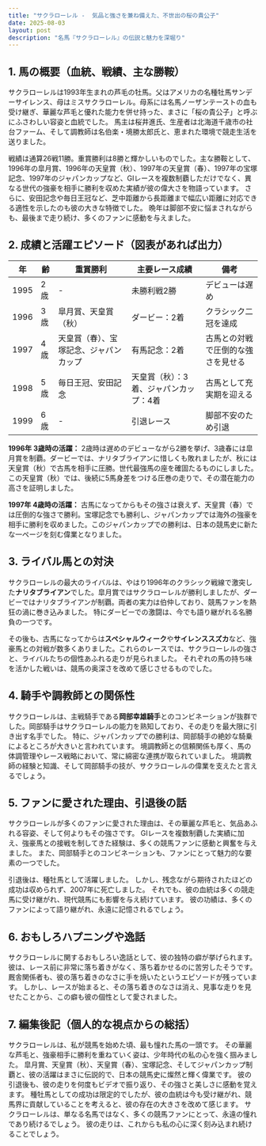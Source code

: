 ```yaml
---
title: "サクラローレル -  気品と強さを兼ね備えた、不世出の桜の貴公子"
date: 2025-08-03
layout: post
description: "名馬『サクラローレル』の伝説と魅力を深堀り"
---
```


## 1. 馬の概要（血統、戦績、主な勝鞍）

サクラローレルは1993年生まれの芦毛の牡馬。父はアメリカの名種牡馬サンデーサイレンス、母はミスサクラローレル。母系には名馬ノーザンテーストの血も受け継ぎ、華麗な芦毛と優れた能力を併せ持った、まさに「桜の貴公子」と呼ぶにふさわしい容姿と血統でした。  馬主は桜井進氏、生産者は北海道千歳市の社台ファーム、そして調教師は名伯楽・境勝太郎氏と、恵まれた環境で競走生活を送りました。

戦績は通算26戦11勝。重賞勝利は8勝と輝かしいものでした。主な勝鞍として、1996年の皐月賞、1996年の天皇賞（秋）、1997年の天皇賞（春）、1997年の宝塚記念、1997年のジャパンカップなど、GIレースを複数制覇しただけでなく、異なる世代の強豪を相手に勝利を収めた実績が彼の偉大さを物語っています。  さらに、安田記念や毎日王冠など、芝中距離から長距離まで幅広い距離に対応できる適性を示したのも彼の大きな特徴でした。  晩年は脚部不安に悩まされながらも、最後まで走り続け、多くのファンに感動を与えました。


## 2. 成績と活躍エピソード（図表があれば出力）


| 年 | 齢 | 重賞勝利 | 主要レース成績 | 備考 |
|---|---|---|---|---|
| 1995 | 2歳 |  - |  未勝利戦2勝 |  デビューは遅め |
| 1996 | 3歳 | 皐月賞、天皇賞（秋） |  ダービー：2着 |  クラシック二冠を達成 |
| 1997 | 4歳 | 天皇賞（春）、宝塚記念、ジャパンカップ |  有馬記念：2着 |  古馬との対戦で圧倒的な強さを見せる |
| 1998 | 5歳 | 毎日王冠、安田記念 |  天皇賞（秋）：3着、ジャパンカップ：4着 |  古馬として充実期を迎える |
| 1999 | 6歳 | - |  引退レース |  脚部不安のため引退 |


**1996年 3歳時の活躍：**  2歳時は遅めのデビューながら2勝を挙げ、3歳春には皐月賞を制覇。ダービーでは、ナリタブライアンに惜しくも敗れましたが、秋には天皇賞（秋）で古馬を相手に圧勝。世代最強馬の座を確固たるものにしました。この天皇賞（秋）では、後続に5馬身差をつける圧巻の走りで、その潜在能力の高さを証明しました。


**1997年 4歳時の活躍：**  古馬になってからもその強さは衰えず、天皇賞（春）では圧倒的な強さで勝利。宝塚記念でも勝利し、ジャパンカップでは海外の強豪を相手に勝利を収めました。このジャパンカップでの勝利は、日本の競馬史に新たな一ページを刻む偉業となりました。


## 3. ライバル馬との対決

サクラローレルの最大のライバルは、やはり1996年のクラシック戦線で激突した**ナリタブライアン**でした。皐月賞ではサクラローレルが勝利しましたが、ダービーではナリタブライアンが制覇。両者の実力は伯仲しており、競馬ファンを熱狂の渦に巻き込みました。  特にダービーでの激闘は、今でも語り継がれる名勝負の一つです。

その後も、古馬になってからは**スペシャルウィーク**や**サイレンススズカ**など、強豪馬との対戦が数多くありました。これらのレースでは、サクラローレルの強さと、ライバルたちの個性あふれる走りが見られました。  それぞれの馬の持ち味を活かした戦いは、競馬の奥深さを改めて感じさせるものでした。


## 4. 騎手や調教師との関係性


サクラローレルは、主戦騎手である**岡部幸雄騎手**とのコンビネーションが抜群でした。岡部騎手はサクラローレルの能力を熟知しており、その走りを最大限に引き出す名手でした。  特に、ジャパンカップでの勝利は、岡部騎手の絶妙な騎乗によるところが大きいと言われています。  境調教師との信頼関係も厚く、馬の体調管理やレース戦略において、常に綿密な連携が取られていました。  境調教師の経験と知識、そして岡部騎手の技が、サクラローレルの偉業を支えたと言えるでしょう。


## 5. ファンに愛された理由、引退後の話

サクラローレルが多くのファンに愛された理由は、その華麗な芦毛と、気品あふれる容姿、そして何よりもその強さです。  GIレースを複数制覇した実績に加え、強豪馬との接戦を制してきた経験は、多くの競馬ファンに感動と興奮を与えました。  また、岡部騎手とのコンビネーションも、ファンにとって魅力的な要素の一つでした。

引退後は、種牡馬として活躍しました。  しかし、残念ながら期待されたほどの成功は収められず、2007年に死亡しました。  それでも、彼の血統は多くの競走馬に受け継がれ、現代競馬にも影響を与え続けています。  彼の功績は、多くのファンによって語り継がれ、永遠に記憶されるでしょう。


## 6. おもしろハプニングや逸話

サクラローレルに関するおもしろい逸話として、彼の独特の癖が挙げられます。  彼は、レース前に非常に落ち着きがなく、落ち着かせるのに苦労したそうです。  厩舎関係者も、彼の落ち着きのなさに手を焼いたというエピソードが残っています。  しかし、レースが始まると、その落ち着きのなさは消え、見事な走りを見せたことから、この癖も彼の個性として愛されました。


## 7. 編集後記（個人的な視点からの総括）

サクラローレルは、私が競馬を始めた頃、最も憧れた馬の一頭です。  その華麗な芦毛と、強豪相手に勝利を重ねていく姿は、少年時代の私の心を強く掴みました。  皐月賞、天皇賞（秋）、天皇賞（春）、宝塚記念、そしてジャパンカップ制覇と、彼の活躍はまさに伝説的で、日本の競馬史に燦然と輝く偉業です。  彼の引退後も、彼の走りを何度もビデオで振り返り、その強さと美しさに感動を覚えます。  種牡馬としての成功は限定的でしたが、彼の血統は今も受け継がれ、競馬界に貢献していることを考えると、彼の存在の大きさを改めて感じます。  サクラローレルは、単なる名馬ではなく、多くの競馬ファンにとって、永遠の憧れであり続けるでしょう。  彼の走りは、これからも私の心に深く刻み込まれ続けることでしょう。
